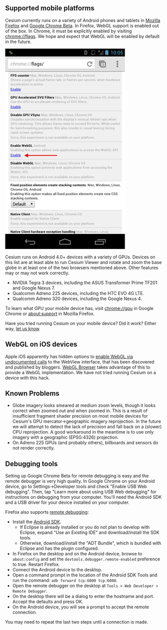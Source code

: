 ## Supported mobile platforms

Cesium currently runs on a variety of Android phones and tablets in [Mozilla Firefox](https://play.google.com/store/apps/details?id=org.mozilla.firefox) and [Google Chrome Beta](https://play.google.com/store/apps/details?id=com.chrome.beta).  In Firefox, WebGL support is enabled out of the box.  In Chrome, it must be explicitly enabled by visiting [chrome://flags](chrome://flags). We hope and expect that WebGL will be enabled by default in the future.

![Enabling WebGL in Chrome Beta](mobile/Chrome-Beta-WebGL.jpg)

Cesium runs on Android 4.0+ devices with a variety of GPUs.  Devices on this list are at least able to run Cesium Viewer and rotate and zoom the base globe in at least one of the two browsers mentioned above.  Other features may or may not work correctly.

* NVIDIA Tegra 3 devices, including the ASUS Transformer Prime TF201 and Google Nexus 7.
* Qualcomm Adreno 225 devices, including the HTC EVO 4G LTE.
* Qualcomm Adreno 320 devices, including the Google Nexus 4.

To learn what GPU your mobile device has, visit [chrome://gpu](chrome://gpu) in Google Chrome or [about:support](about:support) in Mozilla Firefox.

Have you tried running Cesium on your mobile device?  Did it work?  Either way, [let us know](https://groups.google.com/d/forum/cesium-dev).

## WebGL on iOS devices

Apple iOS apparently has hidden
options to [enable WebGL via undocumented calls](http://atnan.com/blog/2011/11/03/enabling-and-using-webgl-on-ios/)
to the WebView interface, that has been discovered and published by
bloggers.  [WebGL Browser](http://benvanik.github.com/WebGLBrowser/) takes
advantage of this to provide a WebGL implementation.  We have not tried running Cesium on a device with this hack.

## Known Problems

* Globe imagery looks smeared at medium zoom levels, though it looks correct when zoomed out and when zoomed in.  This is a result of insufficient fragment shader precision on most mobile devices for Cesium's GPU mercator->geographic imagery reprojection.  In the future we will attempt to detect the lack of precision and fall back on a (slower) CPU reprojection.  A good workaround in the meantime is to use only imagery with a geographic (EPSG:4326) projection.
* On Adreno 225 GPUs (and probably others), billboards and sensors do not render correctly.

## Debugging tools

Setting up Google Chrome Beta for remote debugging is easy and the remote debugger is very high quality.  In Google Chrome on your Android device, go to Settings->Developer tools and check "Enable USB Web debugging".  Then, tap "Learn more about using USB Web debugging" for instructions on debugging from your computer.  You'll need the Android SDK and a USB driver for your device installed on your computer.

Firefox also supports [remote debugging](https://hacks.mozilla.org/2012/08/remote-debugging-on-firefox-for-android/):

* Install the [Android SDK](http://developer.android.com/sdk/index.html).
    * If Eclipse is already installed or you do not plan to develop with Eclipse, expand "Use an Existing IDE" and download/install the SDK tools.
    * Otherwise, download/install the "ADT Bundle", which is bundled with Eclipse and has the plugin configured.
* In Firefox on the desktop and on the Android device, browse to `about:config` and set the `devtools.debugger.remote-enabled` preference to true. Restart Firefox.
* Connect the Android device to the desktop.
* Open a command prompt in the location of the Android SDK Tools and run the command: `adb forward tcp:6000 tcp:6000`.
* Open the remote debugger on the desktop at `Tools > Web Developer > Remote Debugger`.
* On the desktop there will be a dialog to enter the hostname and port. Accept the defaults and press OK.
* On the Android device, you will see a prompt to accept the remote connection.

You may need to repeat the last two steps until a connection is made.